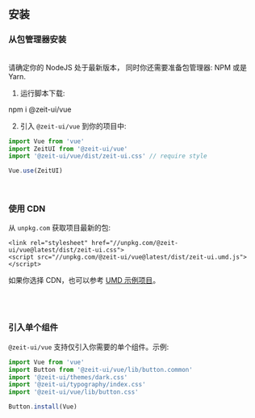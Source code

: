 ## 安装

### 从包管理器安装

<br/>

<zi-note>
请确定你的 <zi-link pure href="https://nodejs.org/en/download/">NodeJS</zi-link> 处于最新版本，
同时你还需要准备包管理器: <zi-link pure href="https://www.npmjs.com/">NPM</zi-link> 或是 <zi-link pure href="https://yarnpkg.com/">Yarn</zi-link>.
</zi-note>

<br/>

1. 运行脚本下载:

<zi-code bash>npm i @zeit-ui/vue</zi-code>

2. 引入 `@zeit-ui/vue` 到你的项目中:

```js
import Vue from 'vue'
import ZeitUI from '@zeit-ui/vue'
import '@zeit-ui/vue/dist/zeit-ui.css' // require style

Vue.use(ZeitUI)
```

<br>

### 使用 CDN

从 `unpkg.com` 获取项目最新的包:

```
<link rel="stylesheet" href="//unpkg.com/@zeit-ui/vue@latest/dist/zeit-ui.css">
<script src="//unpkg.com/@zeit-ui/vue@latest/dist/zeit-ui.umd.js"></script>
```

如果你选择 CDN，也可以参考 [UMD 示例项目](https://github.com/zeit-ui/vue/blob/master/examples/umd/index.html)。

<br>
<br>

### 引入单个组件

`@zeit-ui/vue` 支持仅引入你需要的单个组件。示例:

```js
import Vue from 'vue'
import Button from '@zeit-ui/vue/lib/button.common'
import '@zeit-ui/themes/dark.css'
import '@zeit-ui/typography/index.css'
import '@zeit-ui/vue/lib/button.css'

Button.install(Vue)
```
